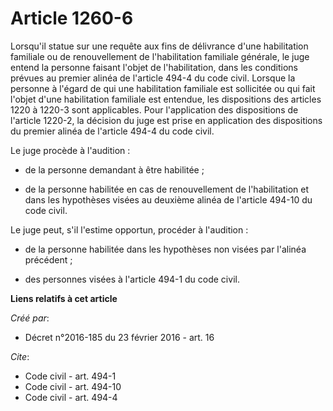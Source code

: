 # Article 1260-6

Lorsqu'il statue sur une requête aux fins de délivrance d'une habilitation familiale ou de renouvellement de l'habilitation
familiale générale, le juge entend la personne faisant l'objet de l'habilitation, dans les conditions prévues au premier
alinéa de l'article 494-4 du code civil. Lorsque la personne à l'égard de qui une habilitation familiale est sollicitée ou
qui fait l'objet d'une habilitation familiale est entendue, les dispositions des articles 1220 à 1220-3 sont applicables.
Pour l'application des dispositions de l'article 1220-2, la décision du juge est prise en application des dispositions du
premier alinéa de l'article 494-4 du code civil. 

Le juge procède à l'audition : 

- de la personne demandant à être habilitée ; 

- de la personne habilitée en cas de renouvellement de l'habilitation et dans les hypothèses visées au deuxième alinéa de
l'article 494-10 du code civil. 

Le juge peut, s'il l'estime opportun, procéder à l'audition : 

- de la personne habilitée dans les hypothèses non visées par l'alinéa précédent ; 

- des personnes visées à l'article 494-1 du code civil.

**Liens relatifs à cet article**

_Créé par_:

  - Décret n°2016-185 du 23 février 2016 - art. 16

_Cite_:

  - Code civil - art. 494-1
  - Code civil - art. 494-10
  - Code civil - art. 494-4
